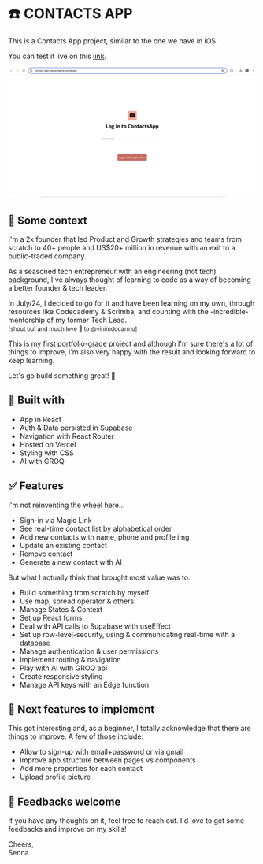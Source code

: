 <h1>☎️ CONTACTS APP</h1>

<p>This is a Contacts App project, similar to the one we have in iOS. </p>

<p>You can test it live on this <a href="https://contact-app-taupe-sigma.vercel.app/">link</a>.</p>

<img src="public/HomePage.png"/>

<h2>🧭 Some context</h2>
<p>I'm a 2x founder that led Product and Growth strategies and teams from scratch to 40+ people and US$20+ million in revenue with an exit to a public-traded company.</p>
<p>As a seasoned tech entrepreneur with an engineering (not tech) background, I've always thought of learning to code as a way of becoming a better founder & tech leader. </p>
<p>In July/24, I decided to go for it and have been learning on my own, through resources like Codecademy & Scrimba, and counting with the -incredible- mentorship of my former Tech Lead. <br/><small>[shout out and much love 💜 to @vinimdocarmo]</small></p> 
<p>This is my first portfolio-grade project and although I'm sure there's a lot of things to improve, I'm also very happy with the result and looking forward to keep learning.</p>
<p>Let's go build something great! 🤘</p>

<h2>🧰 Built with</h2>
<ul>
    <li>App in React</li>
    <li>Auth & Data persisted in Supabase</li>
    <li>Navigation with React Router</li>
    <li>Hosted on Vercel</li>
    <li>Styling with CSS</li>
    <li>AI with GROQ</li>
</ul>

<h2>✅ Features</h2>
I'm not reinventing the wheel here...
<ul>
    <li>Sign-in via Magic Link</li>
    <li>See real-time contact list by alphabetical order</li>
    <li>Add new contacts with name, phone and profile img</li>
    <li>Update an existing contact</li>
    <li>Remove contact</li>
    <li>Generate a new contact with AI</li>
</ul>

<div>
But what I actually think that brought most value was to:
<ul>
    <li>Build something from scratch by myself</li>
    <li>Use map, spread operator & others</li>
    <li>Manage States & Context</li>
    <li>Set up React forms</li>
    <li>Deal with API calls to Supabase with useEffect</li>
    <li>Set up row-level-security, using & communicating real-time with a database</li>
    <li>Manage authentication & user permissions</li>
    <li>Implement routing & navigation</li>
    <li>Play with AI with GROQ api</li>
    <li>Create responsive styling</li>
    <li>Manage API keys with an Edge function</li>
</ul>
</div>

<h2>🔮 Next features to implement</h2>
This got interesting and, as a beginner, I totally acknowledge that there are things to improve. A few of those include: 
<ul>
    <li>Allow to sign-up with email+password or via gmail</li>
    <li>Improve app structure between pages vs components</li>
    <li>Add more properties for each contact</li>
    <li>Upload profile picture</li>
</ul>

<h2>💬 Feedbacks welcome</h2>
<p>If you have any thoughts on it, feel free to reach out. I'd love to get some feedbacks and improve on my skills!</p>
Cheers,
<br/>
Senna

